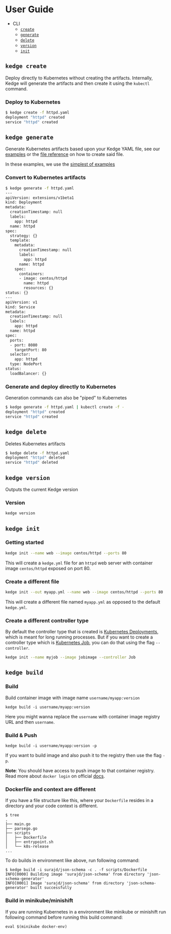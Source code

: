 # User Guide

- CLI
  - [`create`](#kedge-create)
  - [`generate`](#kedge-generate)
  - [`delete`](#kedge-delete)
  - [`version`](#kedge-version)  
  - [`init`](#kedge-init)

## `kedge create`

Deploy directly to Kubernetes without creating the artifacts. Internally, Kedge will generate the artifacts and then create it using the `kubectl` command.

### Deploy to Kubernetes

```sh
$ kedge create -f httpd.yaml
deployment "httpd" created
service "httpd" created
```

## `kedge generate`

Generate Kubernetes artifacts based upon your Kedge YAML file, see our [examples](/examples) or the [file reference](/docs/file-reference.md) on how to create said file.

In these examples, we use the [simplest of examples](/examples/simplest/httpd.yaml)

### Convert to Kubernetes artifacts

```sh
$ kedge generate -f httpd.yaml
---
apiVersion: extensions/v1beta1
kind: Deployment
metadata:
  creationTimestamp: null
  labels:
    app: httpd
  name: httpd
spec:
  strategy: {}
  template:
    metadata:
      creationTimestamp: null
      labels:
        app: httpd
      name: httpd
    spec:
      containers:
      - image: centos/httpd
        name: httpd
        resources: {}
status: {}
---
apiVersion: v1
kind: Service
metadata:
  creationTimestamp: null
  labels:
    app: httpd
  name: httpd
spec:
  ports:
  - port: 8080
    targetPort: 80
  selector:
    app: httpd
  type: NodePort
status:
  loadBalancer: {}
```

### Generate and deploy directly to Kubernetes

Generation commands can also be "piped" to Kubernetes

```sh
$ kedge generate -f httpd.yaml | kubectl create -f -
deployment "httpd" created
service "httpd" created
```

## `kedge delete`

Deletes Kubernetes artifacts

```sh
$ kedge delete -f httpd.yaml
deployment "httpd" deleted
service "httpd" deleted
```
## `kedge version`

Outputs the current Kedge version

### Version

```sh
kedge version
```

## `kedge init`

### Getting started

```bash
kedge init --name web --image centos/httpd --ports 80
```
This will create a `kedge.yml` file for an `httpd` web server with container
image `centos/httpd` exposed on port 80.

### Create a different file

```bash
kedge init --out myapp.yml --name web --image centos/httpd --ports 80
```

This will create a different file named `myapp.yml` as opposed to the default
`kedge.yml`.

### Create a different controller type

By default the controller type that is created is [Kubernetes Deployments](https://kubernetes.io/docs/concepts/workloads/controllers/deployment/),
which is meant for long running processes. But if you want to create a controller
type which is [Kubernetes Job](https://kubernetes.io/docs/concepts/workloads/controllers/jobs-run-to-completion/),
you can do that using the flag `--controller`.

```bash
kedge init --name myjob --image jobimage --controller Job
```

## `kedge build`

### Build

Build container image with image name `username/myapp:version`

```console
kedge build -i username/myapp:version
``` 

Here you might wanna replace the `username` with container image registry URL and then
`username`.


### Build & Push

```console
kedge build -i username/myapp:version -p
``` 

If you want to build image and also push it to the registry then use the flag `-p`.

**Note**: You should have access to push image to that container registry. Read more about
`docker login` on official [docs](https://docs.docker.com/engine/reference/commandline/login/).

### Dockerfile and context are different

If you have a file structure like this, where your `Dockerfile` resides in a directory and
your code context is different.

```console
$ tree
.
├── main.go
├── parsego.go
├── scripts
│   ├── Dockerfile
│   ├── entrypoint.sh
│   └── k8s-release
...
```

To do builds in environment like above, run following command:

```console
$ kedge build -i surajd/json-schema -c . -f scripts/Dockerfile 
INFO[0000] Building image 'surajd/json-schema' from directory 'json-schema-generator' 
INFO[0001] Image 'surajd/json-schema' from directory 'json-schema-generator' built successfully
```

### Build in minikube/minishift

If you are running Kubernetes in a environment like minikube or minishift run following
command before running this build command:

```console
eval $(minikube docker-env)
```
